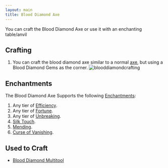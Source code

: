 ```yaml
---
layout: main
title: Blood Diamond Axe
---
```


You can craft the Blood Diamond Axe or use it with an enchanting table/anvil

## Crafting

1) You can craft the blood diamond axe similar to a normal [axe](minecraft.gamepedia.com/Axe), but using a Blood Diamond Gems as the corner.
![blooddiamondcrafting](https://t.gyazo.com/teams/chew/ec3dd493de6029dab2eb5f5bddb45a28.png)

## Enchantments

The Blood Diamond Axe Supports the following [Enchantments](http://minecraft.gamepedia.com/Enchanting):
1) Any tier of [Efficiency](http://minecraft.gamepedia.com/Enchanting#Efficiency).
2) Any tier of [Fortune](http://minecraft.gamepedia.com/Enchanting#Fortune).
3) Any tier of [Unbreaking](http://minecraft.gamepedia.com/Enchanting#Unbreaking).
4) [Silk Touch](http://minecraft.gamepedia.com/Enchanting#Silk_Touch).
5) [Mending](http://minecraft.gamepedia.com/Enchanting#Mending).
6) [Curse of Vanishing](http://minecraft.gamepedia.com/Enchanting#Curse_of_Vanishing).

## Used to Craft

- [Blood Diamond Multitool](https://teamcstudios.github.io/CStudiosMod/wiki/blooddiamondmultitool)

